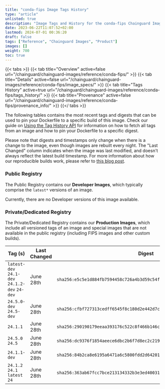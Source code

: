 ```yaml
---
title: "conda-fips Image Tags History"
type: "article"
unlisted: true
description: "Image Tags and History for the conda-fips Chainguard Image"
date: 2023-06-22T11:07:52+02:00
lastmod: 2024-07-01 00:36:20
draft: false
tags: ["Reference", "Chainguard Images", "Product"]
images: []
weight: 700
toc: true
---
```


{{< tabs >}}
{{< tab title="Overview" active=false url="/chainguard/chainguard-images/reference/conda-fips/" >}}
{{< tab title="Details" active=false url="/chainguard/chainguard-images/reference/conda-fips/image_specs/" >}}
{{< tab title="Tags History" active=true url="/chainguard/chainguard-images/reference/conda-fips/tags_history/" >}}
{{< tab title="Provenance" active=false url="/chainguard/chainguard-images/reference/conda-fips/provenance_info/" >}}
{{</ tabs >}}

The following tables contains the most recent tags and digests that can be used to pin your Dockerfile to a specific build of this image. Check our guide on [Using the Tag History API](/chainguard/chainguard-images/using-the-tag-history-api/) for information on how to fetch all tags from an image and how to pin your Dockerfile to a specific digest.

Please note that digests and timestamps only change when there is a change to the image, even though images are rebuilt every night. The "Last Changed" column indicates when the image was last modified, and doesn't always reflect the latest build timestamp. For more information about how our reproducible builds work, please refer to [this blog post](https://www.chainguard.dev/unchained/reproducing-chainguards-reproducible-image-builds).

### Public Registry
The Public Registry contains our **Developer Images**, which typically comprise the `latest*` versions of an image.

Currently, there are no Developer versions of this image available.

### Private/Dedicated Registry
The Private/Dedicated Registry contains our **Production Images**, which include all versioned tags of an image and special images that are not available in the public registry (including FIPS images and other custom builds).

| Tag (s)                                        | Last Changed | Digest                                                                    |
|------------------------------------------------|--------------|---------------------------------------------------------------------------|
|  `latest-dev` `24.1-dev` `24.1.2-dev` `24-dev` | June 28th    | `sha256:e5c5e1d884fb7594458c726a4b3d59c54f4274b3d1f100f2e3ddcf1b4cd11c81` |
|  `24.5.0-dev` `24.5-dev`                       | June 28th    | `sha256:cfbf727313cedff6545f8c180d2e442d7c29be19517d0e76d1adeb3f561e3512` |
|  `24.1.1`                                      | June 28th    | `sha256:290190179eeaa393176c522c8f466b146c6a214c3a777ae012d3e717e5e94e62` |
|  `24.5.0` `24.5`                               | June 28th    | `sha256:dc9376f1854aeece6dbc2b6f7d8ec2c219c4cf09525beaf86d433858dd95bd47` |
|  `24.1.1-dev`                                  | June 28th    | `sha256:84b2ca8e6195a6471a6c5800fdd2d6420105f7e743757ae09bc61c7d371b22c3` |
|  `24.1.2` `24.1` `latest` `24`                 | June 28th    | `sha256:363ab67fcc7bce213134332b3e3ed40031685e6f4c599728e46a42eabc209154` |

